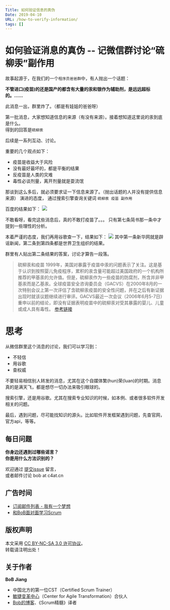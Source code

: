 ```yaml
---
Title: 如何验证信息的真伪
Date: 2019-04-10
URL: /how-to-verify-information/ 
tags: []
---
```


# 如何验证消息的真伪 -- 记微信群讨论“硫柳汞”副作用

故事起源于，在我们的一个`程序员爸爸群`中，有人抛出一个话题：

**不管进口(疫苗)的还是国产的都含有大量的汞和银作为辅助剂，是远远超标的。……**

此消息一出，群里炸了。（都是有娃娃的爸爸呀）

第一批消息，大家想知道信息的来源（有没有来源）。接着想知道这里说的汞到底是什么。  
得到的回答是`硫柳汞`

后续是一系列互动、讨论。

重要的几个观点如下：
- 疫苗是收益大于风险
- 没有最好最坏的，都是平衡的结果
- 反疫苗是人类的灾难
- 毒性必谈剂量，离开剂量就是耍流氓

那谈到这么多后，就必须要求证一下信息来源了。（抛出话题的人并没有提供信息来源）
演进的态度，
通过搜索引擎查询关键词 `硫柳汞 疫苗 副作用`

百度的结果如下：
![](/images/baidu-yimiao.png)

不敢看呀，看完这些消息后，真的不敢打疫苗了。。。
只有第七条简书那一条中才提到一些理性的分析。

本着严谨的态度，我们再用谷歌查一下，结果如下：
![](/images/google-yimiao.png)
其中第一条新华网就是辟谣新闻，第二条到第四条都是世界卫生组织的结果。

群里有人贴出第二条结果的答案，讨论才算告一段落。

> 硫柳汞和疫苗
1999年，美国对暴露于疫苗中汞的问题表示了关注。这是基于认识到按照婴儿免疫程序，累积的汞含量可能超过美国政府的一个机构所推荐的甲基汞的允许值。但是，硫柳汞作为一些疫苗的防腐剂，所含并非甲基汞而是乙基汞。全球疫苗安全咨询委员会（GACVS）在2000年8月的一次特别会议上第一次评估了含硫柳汞疫苗的安全性问题，并在之后有新证据出现时就该议题继续进行审评。GACVS最近一次会议（2006年6月5-7日）重申以前的结论，即没有证据表明疫苗中的硫柳汞对受其暴露的婴儿、儿童或成人具有毒性。
[参考链接](https://www.who.int/vaccine_safety/committee/topics/thiomersal/zh/)

# 思考

从微信群里这个消息的讨论，我们可以学习到：
- 不轻信
- 用谷歌
- 查权威

不要轻易相信别人转发的消息，尤其在这个自媒体繁(hun)荣(luan)的时期。消息真的是满天飞，都是想尽一切办法来吸引眼球的。

搜索引擎，还是用谷歌。尤其在搜索专业知识的时候，如本例、或者很多软件开发相关的问题。

最后，遇到问题，尽可能找知识的源头。比如软件开发框架遇到问题，先查官网，官方api，等等。

## 每日问题

**你身边还遇到过哪些谣言？**  
**你是用什么方法识别的？** 

欢迎通过 [提交issue](https://github.com/bobjiang/bobjiang/issues/new) 留言，  
或者邮件讨论 bob at c4at.cn

## 广告时间

- [订阅邮件列表 - 我有一个梦想](https://tinyletter.com/bobjiang)
- [和BoB面对面学习Scrum](https://appmopev1px9533.h5.xiaoeknow.com/homepage) 

## 版权声明

本文采用 [CC BY-NC-SA 3.0 许可协议](https://creativecommons.org/licenses/by-nc-sa/3.0/deed.zh)。  
转载请注明出处！

## 关于作者

**BoB Jiang**

- 中国北方的第一位CST（Certified Scrum Trainer）  
- [敏捷变革中心](https://www.c4at.cn/)（Center for Agile Transformation）合伙人  
- [Bob的博客](https://www.bobjiang.com)、《Scrum精髓》译者
